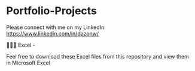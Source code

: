 # Portfolio-Projects


Please connect with me on my LinkedIn: https://www.linkedin.com/in/dazonw/

🧑🏿‍💻 Excel -

Feel free to download these Excel files from this repository and view them in Microsoft Excel

